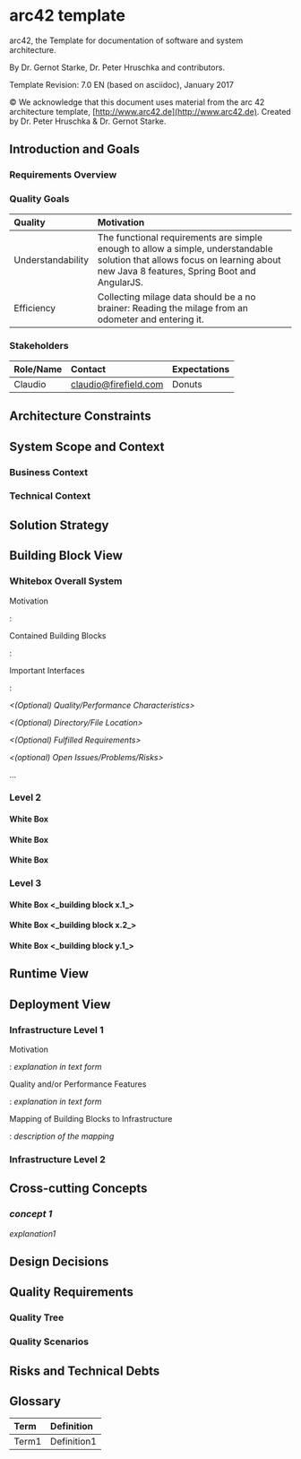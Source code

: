 # arc42 template

arc42, the Template for documentation of software and system architecture.

By Dr. Gernot Starke, Dr. Peter Hruschka and contributors.

Template Revision: 7.0 EN \(based on asciidoc\), January 2017

© We acknowledge that this document uses material from the arc 42 architecture template, [http://www.arc42.de](http://www.arc42.de). Created by Dr. Peter Hruschka & Dr. Gernot Starke.

## Introduction and Goals

### Requirements Overview

### Quality Goals

| Quality | Motivation |
| :--- | :--- |
|  Understandability | The functional requirements are simple enough to allow a simple, understandable solution that allows focus on learning about new Java 8 features, Spring Boot and AngularJS. |
|  Efficiency | Collecting milage data should be a no brainer: Reading the milage from an odometer and entering it. |

### Stakeholders

| Role/Name | Contact | Expectations |
| :--- | :--- | :--- |
| Claudio | claudio@firefield.com | Donuts |

## Architecture Constraints

## System Scope and Context

### Business Context

### Technical Context

## Solution Strategy

## Building Block View

### Whitebox Overall System

Motivation

: 

Contained Building Blocks

: 

Important Interfaces

: 

_&lt;\(Optional\) Quality/Performance Characteristics&gt;_

_&lt;\(Optional\) Directory/File Location&gt;_

_&lt;\(Optional\) Fulfilled Requirements&gt;_

_&lt;\(optional\) Open Issues/Problems/Risks&gt;_

…

### Level 2

#### White Box 

#### White Box 

#### White Box 

### Level 3

#### White Box &lt;\_building block x.1\_&gt;

#### White Box &lt;\_building block x.2\_&gt;

#### White Box &lt;\_building block y.1\_&gt;

## Runtime View

## Deployment View

### Infrastructure Level 1

Motivation

: _explanation in text form_

Quality and/or Performance Features

: _explanation in text form_

Mapping of Building Blocks to Infrastructure

: _description of the mapping_

### Infrastructure Level 2

## Cross-cutting Concepts

### _concept 1_

_explanation1_

## Design Decisions

## Quality Requirements

### Quality Tree

### Quality Scenarios

## Risks and Technical Debts

## Glossary

| Term | Definition |
| :--- | :--- |
| Term1 | Definition1 |



